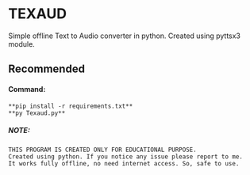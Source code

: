 # TEXAUD
Simple offline Text to Audio converter in python. Created using pyttsx3 module.

## Recommended

#### Command:  

    **pip install -r requirements.txt**
    **py Texaud.py**

##### NOTE:

    THIS PROGRAM IS CREATED ONLY FOR EDUCATIONAL PURPOSE.
    Created using python. If you notice any issue please report to me.
    It works fully offline, no need internet access. So, safe to use. 
    
